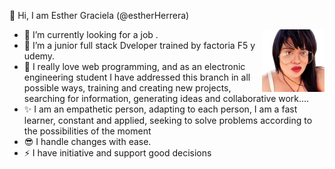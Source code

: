  👋 Hi, I am Esther Graciela (@estherHerrera) 

- 👀 I’m currently looking for a job .<img src="z1659888196 (1).png" style="width:100px; height:100px;" align="right"/>         
- 🌱 I’m a junior full stack Dveloper trained by factoria F5  y udemy. 
- 💞️  I really love web programming, and as an electronic engineering student I have addressed this branch in all possible ways, training and creating new projects, searching for information, generating ideas and collaborative work....
- ✨ I am an empathetic person, adapting to each person, I am a fast learner, constant and applied, seeking to solve problems according to the possibilities of the moment
- 😎 I handle changes with ease.
- ⚡ I have initiative and support good decisions
